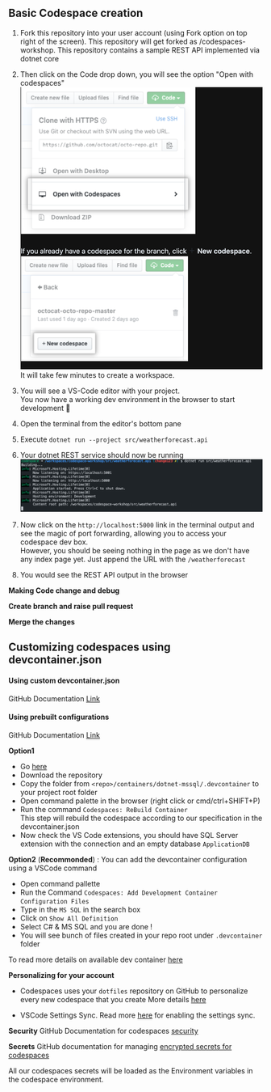 ## Basic Codespace creation
1. Fork this repository into your user account (using Fork option on top right of the screen). This repository will get forked as <username>/codespaces-workshop.
This repository contains a sample REST API implemented via dotnet core

2. Then click on the Code drop down, you will see the option "Open with codespaces"<br>
![Open With Codespaces](./images/opencodespace.png)<br>It will take few minutes to create a workspace.

3. You will see a VS-Code editor with your project.<br>You now have a working dev environment in the browser to start development 🎉

1. Open the terminal from the editor's bottom pane
2. Execute ```dotnet run --project src/weatherforecast.api```
3. Your dotnet REST service should now be running
![terminal](./images/runproject.png)

4. Now click on the ```http://localhost:5000``` link in the terminal output and see the magic of port forwarding, allowing you to access your codespace dev box.
<br>However, you should be seeing nothing in the page as we don't have any index page yet. Just append the URL with the ```/weatherforecast```

5. You would see the REST API output in the browser

**Making Code change and debug**

**Create branch and raise pull request**

**Merge the changes**

## Customizing codespaces using devcontainer.json

#### Using custom devcontainer.json
GitHub Documentation [Link](https://docs.github.com/en/github/developing-online-with-codespaces/configuring-codespaces-for-your-project#creating-a-custom-codespace-configuration)

#### Using prebuilt configurations
GitHub Documentation [Link](https://docs.github.com/en/github/developing-online-with-codespaces/configuring-codespaces-for-your-project#using-a-pre-built-container-configuration)

**Option1** 

- Go [here](https://github.com/microsoft/vscode-dev-containers)
- Download the repository
- Copy the folder from ```<repo>/containers/dotnet-mssql/.devcontainer``` to your project root folder
- Open command palette in the browser (right click or cmd/ctrl+SHIFT+P)
- Run the command ```Codespaces: ReBuild Container```
  <br>This step will rebuild the codespace according to our specification in the devcontainer.json
- Now check the VS Code extensions, you should have SQL Server extension with the connection and an empty database ```ApplicationDB```

**Option2**
(**Recommonded**) : You can add the devcontainer configuration using a VSCode command
- Open command pallette 
- Run the Command ``` Codespaces: Add Development Container Configuration Files ```
- Type in the ```MS SQL``` in the search box
- Click on ```Show All Definition```
- Select C# & MS SQL and you are done !
- You will see bunch of files created in your repo root under ```.devcontainer``` folder


To read more details on available dev container [here](https://code.visualstudio.com/docs/remote/create-dev-container)

**Personalizing for your account**
- Codespaces uses your ```dotfiles``` repository on GitHub to personalize every new codespace that you create
  More details [here](https://docs.github.com/en/github/developing-online-with-codespaces/personalizing-codespaces-for-your-account)

- VSCode Settings Sync. Read more [here](https://code.visualstudio.com/docs/editor/settings-sync) for enabling the settings sync.

**Security**
GitHub Documentation for codespaces [security](https://docs.github.com/en/github/developing-online-with-codespaces/managing-access-and-security-for-codespaces)

**Secrets**
GitHub documentation for managing [encrypted secrets for codespaces](https://docs.github.com/en/github/developing-online-with-codespaces/managing-encrypted-secrets-for-codespaces)

All our codespaces secrets will be loaded as the Environment variables in the codespace environment.
